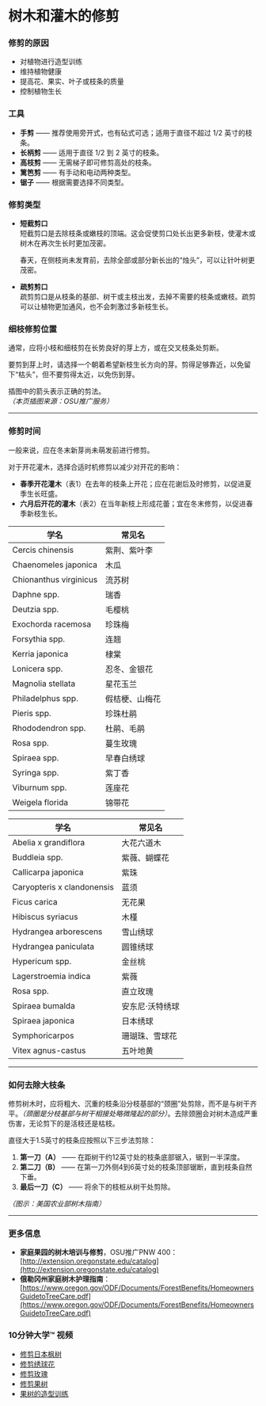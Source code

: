 # 树木和灌木的修剪

### 修剪的原因

- 对植物进行造型训练
- 维持植物健康
- 提高花、果实、叶子或枝条的质量
- 控制植物生长

### 工具

- **手剪** —— 推荐使用旁开式，也有砧式可选；适用于直径不超过 1/2 英寸的枝条。
- **长柄剪** —— 适用于直径 1/2 到 2 英寸的枝条。
- **高枝剪** —— 无需梯子即可修剪高处的枝条。
- **篱笆剪** —— 有手动和电动两种类型。
- **锯子** —— 根据需要选择不同类型。

### 修剪类型

- **短截剪口**  
  短截剪口是去除枝条或嫩枝的顶端。这会促使剪口处长出更多新枝，使灌木或树木在再次生长时更加茂密。

  春天，在侧枝尚未发育前，去除全部或部分新长出的“烛头”，可以让针叶树更茂密。

- **疏剪剪口**  
  疏剪剪口是从枝条的基部、树干或主枝出发，去掉不需要的枝条或嫩枝。疏剪可以让植物更加通风，也不会刺激过多新枝生长。

### 细枝修剪位置

通常，应将小枝和细枝剪在长势良好的芽上方，或在交叉枝条处剪断。

要剪到芽上时，请选择一个朝着希望新枝生长方向的芽。剪得足够靠近，以免留下“枯头”，但不要剪得太近，以免伤到芽。

插图中的箭头表示正确的剪法。  
*（本页插图来源：OSU推广服务）*

---

### 修剪时间

一般来说，应在冬末新芽尚未萌发前进行修剪。

对于开花灌木，选择合适时机修剪以减少对开花的影响：

- **春季开花灌木**（表1）在去年的枝条上开花；应在花谢后及时修剪，以促进夏季生长旺盛。
- **六月后开花的灌木**（表2）在当年新枝上形成花蕾；宜在冬末修剪，以促进春季新枝生长。


| 学名                        | 常见名                 |
|---------------------------|----------------------|
| Cercis chinensis           | 紫荆、紫叶李            |
| Chaenomeles japonica       | 木瓜                  |
| Chionanthus virginicus     | 流苏树                |
| Daphne spp.                | 瑞香                  |
| Deutzia spp.               | 毛樱桃                |
| Exochorda racemosa         | 珍珠梅                |
| Forsythia spp.             | 连翘                  |
| Kerria japonica            | 棣棠                  |
| Lonicera spp.              | 忍冬、金银花            |
| Magnolia stellata          | 星花玉兰              |
| Philadelphus spp.          | 假桔梗、山梅花           |
| Pieris spp.                | 珍珠杜鹃              |
| Rhododendron spp.          | 杜鹃、毛鹃              |
| Rosa spp.                  | 蔓生玫瑰              |
| Spiraea spp.               | 早春白绣球             |
| Syringa spp.               | 紫丁香                |
| Viburnum spp.              | 莲座花                |
| Weigela florida            | 锦带花                |


| 学名                         | 常见名               |
|----------------------------|--------------------|
| Abelia x grandiflora        | 大花六道木            |
| Buddleia spp.               | 紫薇、蝴蝶花           |
| Callicarpa japonica         | 紫珠                |
| Caryopteris x clandonensis  | 蓝须                |
| Ficus carica                | 无花果               |
| Hibiscus syriacus           | 木槿                |
| Hydrangea arborescens       | 雪山绣球             |
| Hydrangea paniculata        | 圆锥绣球             |
| Hypericum spp.              | 金丝桃               |
| Lagerstroemia indica        | 紫薇                |
| Rosa spp.                   | 直立玫瑰             |
| Spiraea bumalda             | 安东尼·沃特绣球         |
| Spiraea japonica            | 日本绣球             |
| Symphoricarpos              | 珊瑚珠、雪球花          |
| Vitex agnus-castus          | 五叶地黄             |

---

### 如何去除大枝条

修剪树木时，应将粗大、沉重的枝条沿分枝基部的“颈圈”处剪除，而不是与树干齐平。*（颈圈是分枝基部与树干相接处略微隆起的部分）*。去除颈圈会对树木造成严重伤害，无论剪下的是活枝还是枯枝。

直径大于1.5英寸的枝条应按照以下三步法剪除：

1. **第一刀（A）** —— 在距树干约12英寸处的枝条底部锯入，锯到一半深度。
2. **第二刀（B）** —— 在第一刀外侧4到6英寸处的枝条顶部锯断，直到枝条自然下垂。
3. **最后一刀（C）** —— 将余下的枝桩从树干处剪除。

*（图示：美国农业部树木指南）*

---

### 更多信息

- **家庭果园的树木培训与修剪**，OSU推广PNW 400：[http://extension.oregonstate.edu/catalog](http://extension.oregonstate.edu/catalog)
- **俄勒冈州家庭树木护理指南**：[https://www.oregon.gov/ODF/Documents/ForestBenefits/HomeownersGuidetoTreeCare.pdf](https://www.oregon.gov/ODF/Documents/ForestBenefits/HomeownersGuidetoTreeCare.pdf)

### 10分钟大学™ 视频

- [修剪日本枫树](https://www.youtube.com/watch?v=idg2XQjlJaA)
- [修剪绣球花](https://www.youtube.com/watch?v=zeBSLD-Y84Q)
- [修剪玫瑰](https://www.youtube.com/watch?v=9Ois08vuz98)
- [修剪果树](https://www.youtube.com/watch?v=ZbVGhlG1LUA)
- [果树的造型训练](https://www.youtube.com/watch?v=XvXIqTQcCYI)
